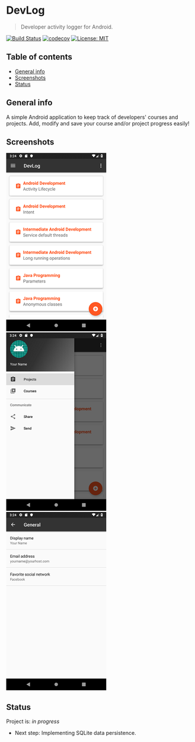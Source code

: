 # DevLog
> Developer activity logger for Android.

[![Build Status](https://travis-ci.com/ZakariyaF/DevLog.svg?branch=master)](https://travis-ci.com/ZakariyaF/DevLog)
[![codecov](https://codecov.io/gh/ZakariyaF/DevLog/branch/master/graph/badge.svg)](https://codecov.io/gh/ZakariyaF/DevLog)
[![License: MIT](https://img.shields.io/badge/License-MIT-yellow.svg)](https://opensource.org/licenses/MIT)

## Table of contents
* [General info](#general-info)
* [Screenshots](#screenshots)
* [Status](#status)

## General info
A simple Android application to keep track of developers' courses and projects.
Add, modify and save your course and/or project progress easily!

## Screenshots
![Example screenshot 1](./img/screenshot_1.png)
![Example screenshot 2](./img/screenshot_2.png)
![Example screenshot 3](./img/screenshot_3.png)

## Status
Project is: _in progress_
* Next step: Implementing SQLite data persistence.
